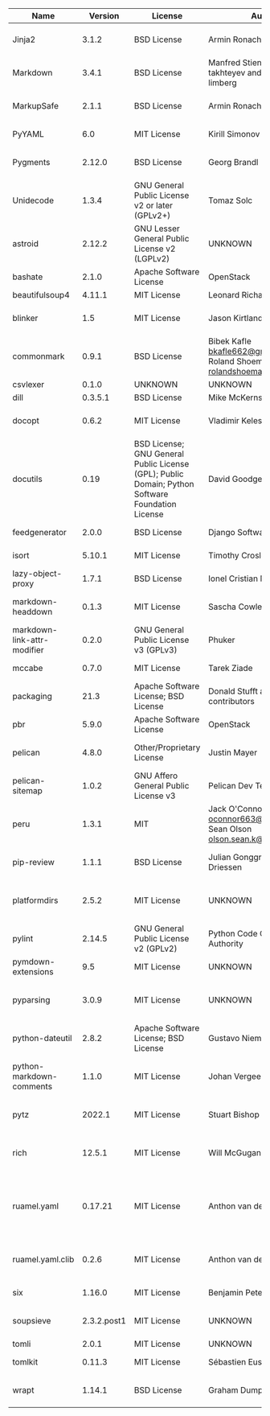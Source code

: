 | Name                        | Version     | License                                                                                          | Author                                                                          | URL                                                             | Description                                                                                                                  |
|-----------------------------|-------------|--------------------------------------------------------------------------------------------------|---------------------------------------------------------------------------------|-----------------------------------------------------------------|------------------------------------------------------------------------------------------------------------------------------|
| Jinja2                      | 3.1.2       | BSD License                                                                                      | Armin Ronacher                                                                  | https://palletsprojects.com/p/jinja/                            | A very fast and expressive template engine.                                                                                  |
| Markdown                    | 3.4.1       | BSD License                                                                                      | Manfred Stienstra, Yuri takhteyev and Waylan limberg                            | https://Python-Markdown.github.io/                              | Python implementation of Markdown.                                                                                           |
| MarkupSafe                  | 2.1.1       | BSD License                                                                                      | Armin Ronacher                                                                  | https://palletsprojects.com/p/markupsafe/                       | Safely add untrusted strings to HTML/XML markup.                                                                             |
| PyYAML                      | 6.0         | MIT License                                                                                      | Kirill Simonov                                                                  | https://pyyaml.org/                                             | YAML parser and emitter for Python                                                                                           |
| Pygments                    | 2.12.0      | BSD License                                                                                      | Georg Brandl                                                                    | https://pygments.org/                                           | Pygments is a syntax highlighting package written in Python.                                                                 |
| Unidecode                   | 1.3.4       | GNU General Public License v2 or later (GPLv2+)                                                  | Tomaz Solc                                                                      | UNKNOWN                                                         | ASCII transliterations of Unicode text                                                                                       |
| astroid                     | 2.12.2      | GNU Lesser General Public License v2 (LGPLv2)                                                    | UNKNOWN                                                                         | UNKNOWN                                                         | An abstract syntax tree for Python with inference support.                                                                   |
| bashate                     | 2.1.0       | Apache Software License                                                                          | OpenStack                                                                       | https://docs.openstack.org/bashate/latest/                      | A pep8 equivalent for bash scripts                                                                                           |
| beautifulsoup4              | 4.11.1      | MIT License                                                                                      | Leonard Richardson                                                              | https://www.crummy.com/software/BeautifulSoup/bs4/              | Screen-scraping library                                                                                                      |
| blinker                     | 1.5         | MIT License                                                                                      | Jason Kirtland                                                                  | https://blinker.readthedocs.io                                  | Fast, simple object-to-object and broadcast signaling                                                                        |
| commonmark                  | 0.9.1       | BSD License                                                                                      | Bibek Kafle <bkafle662@gmail.com>, Roland Shoemaker <rolandshoemaker@gmail.com> | https://github.com/rtfd/commonmark.py                           | Python parser for the CommonMark Markdown spec                                                                               |
| csvlexer                    | 0.1.0       | UNKNOWN                                                                                          | UNKNOWN                                                                         | UNKNOWN                                                         | UNKNOWN                                                                                                                      |
| dill                        | 0.3.5.1     | BSD License                                                                                      | Mike McKerns                                                                    | https://github.com/uqfoundation/dill                            | serialize all of python                                                                                                      |
| docopt                      | 0.6.2       | MIT License                                                                                      | Vladimir Keleshev                                                               | http://docopt.org                                               | Pythonic argument parser, that will make you smile                                                                           |
| docutils                    | 0.19        | BSD License; GNU General Public License (GPL); Public Domain; Python Software Foundation License | David Goodger                                                                   | https://docutils.sourceforge.io/                                | Docutils -- Python Documentation Utilities                                                                                   |
| feedgenerator               | 2.0.0       | BSD License                                                                                      | Django Software Foundation                                                      | https://github.com/getpelican/feedgenerator                     | Standalone version of django.utils.feedgenerator                                                                             |
| isort                       | 5.10.1      | MIT License                                                                                      | Timothy Crosley                                                                 | https://pycqa.github.io/isort/                                  | A Python utility / library to sort Python imports.                                                                           |
| lazy-object-proxy           | 1.7.1       | BSD License                                                                                      | Ionel Cristian Mărieș                                                           | https://github.com/ionelmc/python-lazy-object-proxy             | A fast and thorough lazy object proxy.                                                                                       |
| markdown-headdown           | 0.1.3       | MIT License                                                                                      | Sascha Cowley                                                                   | https://github.com/SaschaCowley/Markdown-Headdown               | A Python-Markdown extension to downgrade headings                                                                            |
| markdown-link-attr-modifier | 0.2.0       | GNU General Public License v3 (GPLv3)                                                            | Phuker                                                                          | https://github.com/Phuker/markdown_link_attr_modifier           | A Python-Markdown extension to modify attributes of <a> tag links                                                            |
| mccabe                      | 0.7.0       | MIT License                                                                                      | Tarek Ziade                                                                     | https://github.com/pycqa/mccabe                                 | McCabe checker, plugin for flake8                                                                                            |
| packaging                   | 21.3        | Apache Software License; BSD License                                                             | Donald Stufft and individual contributors                                       | https://github.com/pypa/packaging                               | Core utilities for Python packages                                                                                           |
| pbr                         | 5.9.0       | Apache Software License                                                                          | OpenStack                                                                       | https://docs.openstack.org/pbr/latest/                          | Python Build Reasonableness                                                                                                  |
| pelican                     | 4.8.0       | Other/Proprietary License                                                                        | Justin Mayer                                                                    | https://getpelican.com                                          | Static site generator supporting Markdown and reStructuredText                                                               |
| pelican-sitemap             | 1.0.2       | GNU Affero General Public License v3                                                             | Pelican Dev Team                                                                | https://github.com/pelican-plugins/sitemap                      | Pelican plugin to generate sitemap in plain-text or XML format                                                               |
| peru                        | 1.3.1       | MIT                                                                                              | Jack O'Connor <oconnor663@gmail.com>, Sean Olson <olson.sean.k@gmail.com>       | https://github.com/buildinspace/peru                            | A tool for fetching code                                                                                                     |
| pip-review                  | 1.1.1       | BSD License                                                                                      | Julian Gonggrijp, Vincent Driessen                                              | https://github.com/jgonggrijp/pip-review                        | pip-review lets you smoothly manage all available PyPI updates.                                                              |
| platformdirs                | 2.5.2       | MIT License                                                                                      | UNKNOWN                                                                         | UNKNOWN                                                         | A small Python module for determining appropriate platform-specific dirs, e.g. a "user data dir".                            |
| pylint                      | 2.14.5      | GNU General Public License v2 (GPLv2)                                                            | Python Code Quality Authority                                                   | UNKNOWN                                                         | python code static checker                                                                                                   |
| pymdown-extensions          | 9.5         | MIT License                                                                                      | UNKNOWN                                                                         | UNKNOWN                                                         | Extension pack for Python Markdown.                                                                                          |
| pyparsing                   | 3.0.9       | MIT License                                                                                      | UNKNOWN                                                                         | UNKNOWN                                                         | pyparsing module - Classes and methods to define and execute parsing grammars                                                |
| python-dateutil             | 2.8.2       | Apache Software License; BSD License                                                             | Gustavo Niemeyer                                                                | https://github.com/dateutil/dateutil                            | Extensions to the standard Python datetime module                                                                            |
| python-markdown-comments    | 1.1.0       | MIT License                                                                                      | Johan Vergeer                                                                   | https://github.com/johanvergeer/python-markdown-comments        | A Python-Markdown extension to ignore html comments opened by three dashes.                                                  |
| pytz                        | 2022.1      | MIT License                                                                                      | Stuart Bishop                                                                   | http://pythonhosted.org/pytz                                    | World timezone definitions, modern and historical                                                                            |
| rich                        | 12.5.1      | MIT License                                                                                      | Will McGugan                                                                    | https://github.com/willmcgugan/rich                             | Render rich text, tables, progress bars, syntax highlighting, markdown and more to the terminal                              |
| ruamel.yaml                 | 0.17.21     | MIT License                                                                                      | Anthon van der Neut                                                             | https://sourceforge.net/p/ruamel-yaml/code/ci/default/tree      | ruamel.yaml is a YAML parser/emitter that supports roundtrip preservation of comments, seq/map flow style, and map key order |
| ruamel.yaml.clib            | 0.2.6       | MIT License                                                                                      | Anthon van der Neut                                                             | https://sourceforge.net/p/ruamel-yaml-clib/code/ci/default/tree | C version of reader, parser and emitter for ruamel.yaml derived from libyaml                                                 |
| six                         | 1.16.0      | MIT License                                                                                      | Benjamin Peterson                                                               | https://github.com/benjaminp/six                                | Python 2 and 3 compatibility utilities                                                                                       |
| soupsieve                   | 2.3.2.post1 | MIT License                                                                                      | UNKNOWN                                                                         | UNKNOWN                                                         | A modern CSS selector implementation for Beautiful Soup.                                                                     |
| tomli                       | 2.0.1       | MIT License                                                                                      | UNKNOWN                                                                         | UNKNOWN                                                         | A lil' TOML parser                                                                                                           |
| tomlkit                     | 0.11.3      | MIT License                                                                                      | Sébastien Eustace                                                               | https://github.com/sdispater/tomlkit                            | Style preserving TOML library                                                                                                |
| wrapt                       | 1.14.1      | BSD License                                                                                      | Graham Dumpleton                                                                | https://github.com/GrahamDumpleton/wrapt                        | Module for decorators, wrappers and monkey patching.                                                                         |
